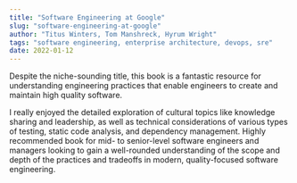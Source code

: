```yaml
---
title: "Software Engineering at Google"
slug: "software-engineering-at-google"
author: "Titus Winters, Tom Manshreck, Hyrum Wright"
tags: "software engineering, enterprise architecture, devops, sre"
date: 2022-01-12
---
```


Despite the niche-sounding title, this book is a fantastic resource for understanding
engineering practices that enable engineers to create and maintain high quality software.

I really enjoyed the detailed exploration of cultural topics like knowledge sharing and leadership, 
as well as technical considerations of various types of testing, static code analysis, and dependency management. 
Highly recommended book for mid- to senior-level software engineers and managers looking to gain a well-rounded understanding of 
the scope and depth of the practices and tradeoffs in modern, quality-focused software engineering.
